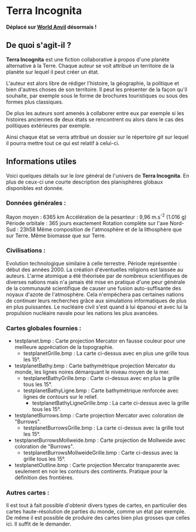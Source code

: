 # Terra Incognita

**Déplacé sur [World Anvil](https://www.worldanvil.com/w/terra-incognita-heartbroken) désormais !**

## De quoi s'agit-il ?

**Terra Incognita** est une fiction collaborative à propos d'une planète alternative à la Terre. Chaque auteur se voit attribué un territoire de la planète sur lequel il peut créer un état.

L'auteur est alors libre de rédiger l'histoire, la géographie, la politique et bien d'autres choses de son territoire. Il peut les présenter de la façon qu'il souhaite, par exemple sous le forme de brochures touristiques ou sous des formes plus classiques.

De plus les auteurs sont amenés à collaborer entre eux par exemple si les histoires anciennes de deux états se rencontrent ou alors dans le cas des politiques extérieures par exemple.

Ainsi chaque état se verra attribué un dossier sur le répertoire *git* sur lequel il pourra mettre tout ce qui est relatif à celui-ci.



## Informations utiles

Voici quelques détails sur le *lore* général de l'univers de **Terra Incognita**. En plus de ceux-ci une courte description des planisphères globaux disponibles est donnée.

### Données générales :

Rayon moyen : 6365 km
Accélération de la pesanteur : 9,96 m.s<sup>-2</sup> (1.016 g)
Période orbitale : 365 jours exactement
Rotation complète sur l'axe Nord-Sud : 23h58
Même composition de l'atmosphère et de la lithosphère que sur Terre.
Même biomasse que sur Terre.

### Civilisations :

Evolution technologique similaire à celle terrestre.
Période représentée : début des années 2000.
La création d'éventuelles religions est laissée au auteurs.
L'arme atomique a été théorisée par de nombreux scientifiques de diverses nations mais n'a jamais été mise en pratique d'une peur générale de la communauté scientifique de causer une fusion auto-suffisante des noyaux d'azote de l'atmosphère. Cela n'empèchera pas certaines nations de continuer leurs recherches grâce aux simulations informatiques de plus en plus puissantes. Le nucléaire civil s'est quand à lui épanoui et avec lui la propulsion nucléaire
navale pour les nations les plus avancées.

### Cartes globales fournies :

- testplanet.bmp : Carte projection Mercator en fausse couleur pour une meilleure appréciation de la topographie.
  - testplanetGrille.bmp : La carte ci-dessus avec en plus une grille tous les 15°.
- testplanetBathy.bmp : Carte bathymétrique projection Mercator du monde, les lignes noires démarquant le niveau moyen de la mer.
  - testplanetBathyGrille.bmp : Carte ci-dessus avec en plus la grille tous les 15°.
  - testplanetBathyLigne.bmp : Carte bathymétrique renforcée avec lignes de contours sur le relief.
    - testplanetBathyLigneGrille.bmp : La carte ci-dessus avec la grille tous les 15°.
- testplanetBurrows.bmp : Carte projection Mercator avec coloration de "Burrows".
  - testplanetBurrowsGrille.bmp : La carte ci-dessus avec la grille tout les 15°.
- testplanetBurrowsMollweide.bmp : Carte projection de Mollweide avec coloration de "Burrows".
  - testplanetBurrowsMollweideGrille.bmp : Carte ci-dessus avec la grille tous les 15°.
- testplanetOutline.bmp : Carte projection Mercator transparente avec seulement en noir les contours des continents. Pratique pour la définition des frontières.

### Autres cartes :

Il est tout à fait possible d'obtenir divers types de cartes, en particulier des cartes haute-résolution de parties du monde, comme un état par exemple.
De même il est possible de produire des cartes bien plus grosses que celles ici. Il suffit de le demander.
